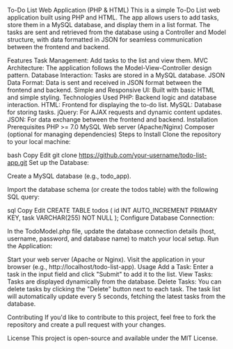 To-Do List Web Application (PHP & HTML)
This is a simple To-Do List web application built using PHP and HTML. The app allows users to add tasks, store them in a MySQL database, and display them in a list format. The tasks are sent and retrieved from the database using a Controller and Model structure, with data formatted in JSON for seamless communication between the frontend and backend.

Features
Task Management: Add tasks to the list and view them.
MVC Architecture: The application follows the Model-View-Controller design pattern.
Database Interaction: Tasks are stored in a MySQL database.
JSON Data Format: Data is sent and received in JSON format between the frontend and backend.
Simple and Responsive UI: Built with basic HTML and simple styling.
Technologies Used
PHP: Backend logic and database interaction.
HTML: Frontend for displaying the to-do list.
MySQL: Database for storing tasks.
jQuery: For AJAX requests and dynamic content updates.
JSON: For data exchange between the frontend and backend.
Installation
Prerequisites
PHP >= 7.0
MySQL
Web server (Apache/Nginx)
Composer (optional for managing dependencies)
Steps to Install
Clone the repository to your local machine:

bash
Copy
Edit
git clone https://github.com/your-username/todo-list-app.git
Set up the Database:

Create a MySQL database (e.g., todo_app).

Import the database schema (or create the todos table) with the following SQL query:

sql
Copy
Edit
CREATE TABLE todos (
    id INT AUTO_INCREMENT PRIMARY KEY,
    task VARCHAR(255) NOT NULL
);
Configure Database Connection:

In the TodoModel.php file, update the database connection details (host, username, password, and database name) to match your local setup.
Run the Application:

Start your web server (Apache or Nginx).
Visit the application in your browser (e.g., http://localhost/todo-list-app).
Usage
Add a Task: Enter a task in the input field and click "Submit" to add it to the list.
View Tasks: Tasks are displayed dynamically from the database.
Delete Tasks: You can delete tasks by clicking the "Delete" button next to each task.
The task list will automatically update every 5 seconds, fetching the latest tasks from the database.

Contributing
If you'd like to contribute to this project, feel free to fork the repository and create a pull request with your changes.

License
This project is open-source and available under the MIT License.
